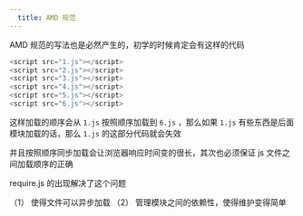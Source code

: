 ```yaml
---
  title: AMD 规范
---
```


AMD 规范的写法也是必然产生的，初学的时候肯定会有这样的代码

```js
<script src="1.js"></script>　　
<script src="2.js"></script>　　
<script src="3.js"></script>　　
<script src="4.js"></script>　
<script src="5.js"></script>　　
<script src="6.js"></script>
```
这样加载的顺序会从 `1.js` 按照顺序加载到 `6.js` ，那么如果 `1.js` 有些东西是后面模块加载的话，那么 `1.js` 的这部分代码就会失效

并且按照顺序同步加载会让浏览器响应时间变的很长，其次也必须保证 js 文件之间加载顺序的正确

require.js 的出现解决了这个问题

（1） 使得文件可以异步加载
（2） 管理模块之间的依赖性，使得维护变得简单